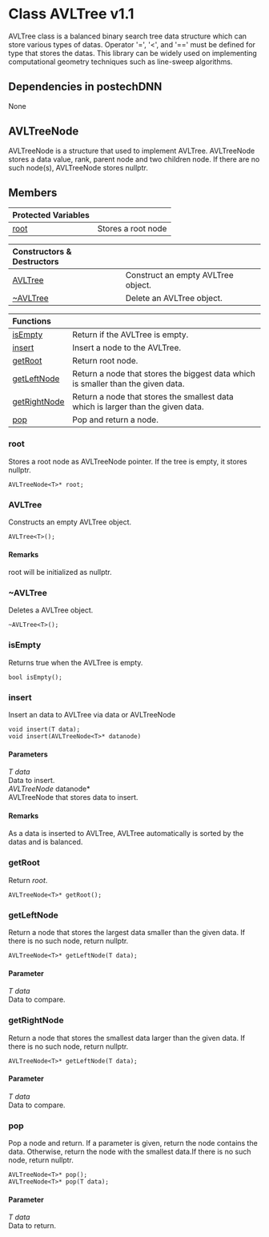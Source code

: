# Class AVLTree v1.1
AVLTree class is a balanced binary search tree data structure which can store various types of datas. Operator '=', '<', and '=='  must be defined for type that stores the datas. This library can be widely used on implementing computational geometry techniques such as line-sweep algorithms.
## Dependencies in postechDNN
None
## AVLTreeNode
AVLTreeNode is a structure that used to implement AVLTree. AVLTreeNode stores a data value, rank, parent node and two children node. If there are no such node(s), AVLTreeNode stores nullptr.

## Members
|Protected Variables||
|:---|:---|
|[root](#root)|Stores a root node|

|Constructors & Destructors||
|:---|:---|
|[AVLTree](#AVLTree)|Construct an empty AVLTree object.|
|[~AVLTree](#AVLTree-1)|Delete an AVLTree object.|


|Functions||
|:---|:---|
|[isEmpty](#isEmpty)|Return if the AVLTree is empty.|
|[insert](#insert)|Insert a node to the AVLTree.|
|[getRoot](#getRoot)|Return root node.|
|[getLeftNode](#getLeftNode)|Return a node that stores the biggest data which is smaller than the given data.|
|[getRightNode](#getRightNode)|Return a node that stores the smallest data which is larger than the given data.|
|[pop](#pop)|Pop and return a node.|

### root
Stores a root node as AVLTreeNode pointer. If the tree is empty, it stores nullptr.
```
AVLTreeNode<T>* root;
```
### AVLTree
Constructs an empty AVLTree object.
```
AVLTree<T>();
```
#### Remarks
root will be initialized as nullptr.

### ~AVLTree
Deletes a AVLTree object.
```
~AVLTree<T>();
```
### isEmpty
Returns true when the AVLTree is empty.
```
bool isEmpty();
```
### insert
Insert an data to AVLTree via data or AVLTreeNode
```
void insert(T data);
void insert(AVLTreeNode<T>* datanode)
```
#### Parameters
*T data*  
Data to insert.  
*AVLTreeNode<T>* datanode*  
AVLTreeNode that stores data to insert.

#### Remarks
As a data is inserted to AVLTree, AVLTree automatically is sorted by the datas and is balanced.

### getRoot
Return *root*.
```
AVLTreeNode<T>* getRoot();
```

### getLeftNode
Return a node that stores the largest data smaller than the given data. If there is no such node, return nullptr.
```
AVLTreeNode<T>* getLeftNode(T data);
```

#### Parameter
*T data*  
Data to compare.


### getRightNode
Return a node that stores the smallest data larger than the given data. If there is no such node, return nullptr.
```
AVLTreeNode<T>* getLeftNode(T data);
```

#### Parameter
*T data*  
Data to compare.

### pop
Pop a node and return. If a parameter is given, return the node contains the data. Otherwise, return the node with the smallest data.If there is no such node, return nullptr.
```
AVLTreeNode<T>* pop();
AVLTreeNode<T>* pop(T data);
```

#### Parameter
*T data*  
Data to return.

